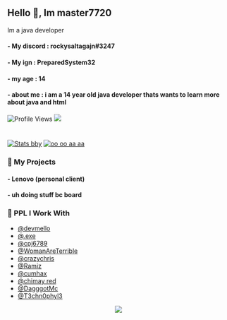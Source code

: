 ## Hello 👋, Im master7720

Im a java developer

#### - My discord : rockysaltagajn#3247
#### - My ign : PreparedSystem32
#### - my age : 14
#### - about me : i am a 14 year old java developer thats wants to learn more about java and html
![Profile Views](https://komarev.com/ghpvc/?username=master7720)
<img src="https://discord.c99.nl/widget/theme-3/883534831940694016.png"></img>

#



[![Stats bby](https://github-readme-stats.vercel.app/api?username=master7720&theme=dark)](https://github.com/anuraghazra/github-readme-stats)             [![oo oo aa aa](https://github-readme-stats.vercel.app/api/top-langs/?username=master7720&theme=dark)](https://github.com/anuraghazra/github-readme-stats)

### 🚀 My Projects
#### - Lenovo (personal client)
#### - uh doing stuff bc board
####

  
### 👻 PPL I Work With

- [@devmello](https://github.com/DevMello)
- [@.exe](https://github.com/MSUgamer576)
- [@cpj6789](https://github.com/cpj6789)
- [@WomanAreTerrible](https://github.com/WomenAreTerrible)
- [@crazychris](https://github.com/crazychris9101)
- [@Ramiz](https://github.com/Shadow-Sharingan)
- [@cumhax](https://github.com/CumHax)
- [@chimay red](https://github.com/Chimay-Red)
- [@DagggotMc](https://github.com/DagggotMc)
- [@T3chn0phyl3](https://github.com/T3chn0phyl3)


<p align="center">
  <img src="https://count.getloli.com/get/@master7720?theme=gelbooru" />
</p>
